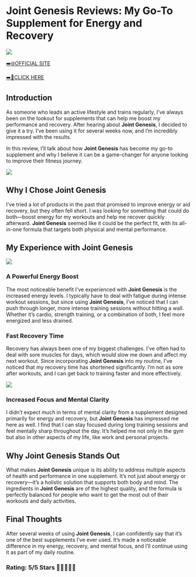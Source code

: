 # **Joint Genesis Reviews**: My Go-To Supplement for Energy and Recovery

[![](https://static.vecteezy.com/system/resources/thumbnails/019/896/014/small/buy-now-gradient-button-with-cart-symbol-buy-now-illustration-png.png)](https://edetoop.top/lander/sugarpreland-1/joigen.html) 

[➡️🌐OFFICIAL SITE](https://edetoop.top/lander/sugarpreland-1/joigen.html) 

[➡️🔗CLICK HERE](https://edetoop.top/lander/sugarpreland-1/joigen.html) 


## Introduction

As someone who leads an active lifestyle and trains regularly, I’ve always been on the lookout for supplements that can help me boost my performance and recovery. After hearing about **Joint Genesis**, I decided to give it a try. I’ve been using it for several weeks now, and I’m incredibly impressed with the results.

In this review, I’ll talk about how **Joint Genesis** has become my go-to supplement and why I believe it can be a game-changer for anyone looking to improve their fitness journey.

[![](https://wallpapers.com/images/hd/red-order-now-button-udg4jcj4arvn8b0n-2.png)](https://edetoop.top/lander/sugarpreland-1/joigen.html)  

## Why I Chose **Joint Genesis**

I’ve tried a lot of products in the past that promised to improve energy or aid recovery, but they often fell short. I was looking for something that could do both—boost energy for my workouts and help me recover quickly afterward. **Joint Genesis** seemed like it could be the perfect fit, with its all-in-one formula that targets both physical and mental performance.

## My Experience with **Joint Genesis**

[![](https://static.vecteezy.com/system/resources/thumbnails/019/896/014/small/buy-now-gradient-button-with-cart-symbol-buy-now-illustration-png.png)](https://edetoop.top/lander/sugarpreland-1/joigen.html)

### A Powerful Energy Boost

The most noticeable benefit I’ve experienced with **Joint Genesis** is the increased energy levels. I typically have to deal with fatigue during intense workout sessions, but since using **Joint Genesis**, I’ve noticed that I can push through longer, more intense training sessions without hitting a wall. Whether it’s cardio, strength training, or a combination of both, I feel more energized and less drained.

### Fast Recovery Time

Recovery has always been one of my biggest challenges. I’ve often had to deal with sore muscles for days, which would slow me down and affect my next workout. Since incorporating **Joint Genesis** into my routine, I’ve noticed that my recovery time has shortened significantly. I’m not as sore after workouts, and I can get back to training faster and more effectively.

[![](https://wallpapers.com/images/hd/red-order-now-button-udg4jcj4arvn8b0n-2.png)](https://edetoop.top/lander/sugarpreland-1/joigen.html)  

### Increased Focus and Mental Clarity

I didn’t expect much in terms of mental clarity from a supplement designed primarily for energy and recovery, but **Joint Genesis** has impressed me here as well. I find that I can stay focused during long training sessions and feel mentally sharp throughout the day. It’s helped me not only in the gym but also in other aspects of my life, like work and personal projects.

## Why **Joint Genesis** Stands Out

What makes **Joint Genesis** unique is its ability to address multiple aspects of health and performance in one supplement. It’s not just about energy or recovery—it’s a holistic solution that supports both body and mind. The ingredients in **Joint Genesis** are of the highest quality, and the formula is perfectly balanced for people who want to get the most out of their workouts and daily activities.

## Final Thoughts

After several weeks of using **Joint Genesis**, I can confidently say that it’s one of the best supplements I’ve ever used. It’s made a noticeable difference in my energy, recovery, and mental focus, and I’ll continue using it as part of my daily routine.

### Rating: 5/5 Stars 🌟🌟🌟🌟🌟
